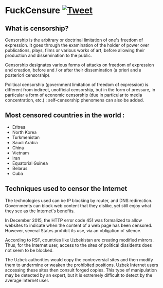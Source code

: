 # FuckCensure [![Tweet](https://img.shields.io/twitter/url/http/shields.io.svg?style=social)](https://twitter.com/intent/tweet?url=https%3A%2F%2Ffuckcensure.github.io&text=Fight%20against%20censorship%20and%20injustices%20with%20%23fuckcensure.)

## What is censorship?
Censorship is the arbitrary or doctrinal limitation of one's freedom of expression. It goes through the examination of the holder of power over publications, plays, films or various works of art, before allowing their production and dissemination to the public.

Censorship designates various forms of attacks on freedom of expression and creation, before and / or after their dissemination (a priori and a posteriori censorship).

Political censorship (government limitation of freedom of expression) is different from indirect, unofficial censorship, but in the form of pressure, in particular a form of economic censorship (due in particular to media concentration, etc.) ; self-censorship phenomena can also be added.

## Most censored countries in the world :
- Eritrea
- North Korea
- Turkmenistan
- Saudi Arabia
- China
- Vietnam
- Iran
- Equatorial Guinea
- Belarus
- Cuba

## Techniques used to censor the Internet
The technologies used can be IP blocking by router, and DNS redirection. Governments can block web content that they dislike, yet still enjoy what they see as the Internet's benefits.

In December 2015, the HTTP error code 451 was formalized to allow websites to indicate when the content of a web page has been censored. However, several States prohibit its use, via an obligation of silence.

According to RSF, countries like Uzbekistan are creating modified mirrors. Thus, for the Internet user, access to the sites of political dissidents does not seem to be blocked.

The Uzbek authorities would copy the controversial sites and then modify them to undermine or weaken the prohibited positions. Uzbek Internet users accessing these sites then consult forged copies. This type of manipulation may be detected by an expert, but it is extremely difficult to detect by the average Internet user.
